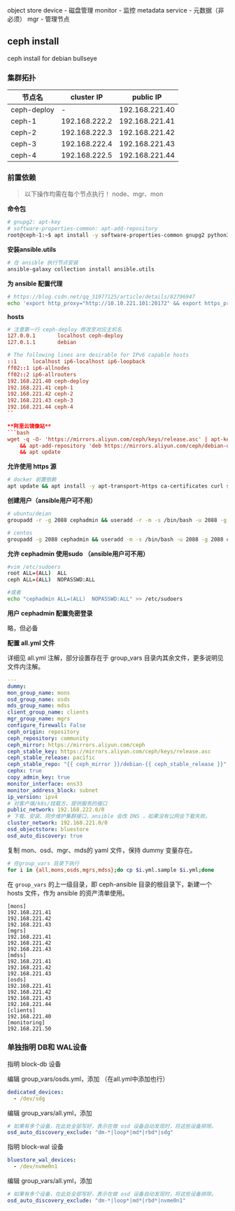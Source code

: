 

object store device - 磁盘管理
monitor             - 监控
metadata service    - 元数据（非必须）
mgr                 - 管理节点


## ceph install
ceph install for debian bullseye

### 集群拓扑

| 节点名      | cluster IP    | public IP      |
| ----------- | ------------- | -------------- |
| ceph-deploy | -             | 192.168.221.40 |
| ceph-1      | 192.168.222.2 | 192.168.221.41 |
| ceph-2      | 192.168.222.3 | 192.168.221.42 |
| ceph-3      | 192.168.222.4 | 192.168.221.43 |
| ceph-4      | 192.168.222.5 | 192.168.221.44 |




### 前置依赖
> 以下操作均需在每个节点执行！
> node、mgr、mon

**命令包**

```bash
# gnupg2: apt-key
# software-properties-common: apt-add-repository
root@ceph-1:~$ apt install -y software-properties-common gnupg2 python3-yaml sudo ansible
```

**安装ansible.utils**

```bash
# 在 ansible 执行节点安装
ansible-galaxy collection install ansible.utils
```

**为 ansible 配置代理**

```bash
# https://blog.csdn.net/qq_31977125/article/details/82796947
echo 'export http_proxy="http://10.10.221.101:20172" && export https_proxy="http://10.10.221.101:20172"' >> ~.bashrc
```

**hosts**

```conf
# 注意第一行 ceph-deploy 修改至对应主机名
127.0.0.1       localhost ceph-deploy
127.0.1.1       debian

# The following lines are desirable for IPv6 capable hosts
::1     localhost ip6-localhost ip6-loopback
ff02::1 ip6-allnodes
ff02::2 ip6-allrouters
192.168.221.40 ceph-deploy
192.168.221.41 ceph-1
192.168.221.42 ceph-2
192.168.221.43 ceph-3
192.168.221.44 ceph-4
``

**阿里云镜像站**
```bash
wget -q -O- 'https://mirrors.aliyun.com/ceph/keys/release.asc' | apt-key add - \
    && apt-add-repository 'deb https://mirrors.aliyun.com/ceph/debian-octopus/ buster main' \
    && apt update
```

**允许使用 https 源**
```bash
# docker 前置依赖
apt update && apt install -y apt-transport-https ca-certificates curl software-properties-common
```

**创建用户（ansible用户可不用）**

```bash
# ubuntu/deian
groupadd -r -g 2088 cephadmin && useradd -r -m -s /bin/bash -u 2088 -g 2088 cephadmin && echo cephadmin:123456 | chpasswd

# centos
groupadd -g 2088 cephadmin && useradd -m -s /bin/bash -u 2088 -g 2088 cephadmin && echo "123456" | passwd --stdin ceph
```

**允许 cephadmin 使用sudo （ansible用户可不用）**

```bash
#vim /etc/sudoers
root ALL=(ALL)  ALL
ceph ALL=(ALL)  NOPASSWD:ALL

#或者
echo "cephadmin ALL=(ALL)  NOPASSWD:ALL" >> /etc/sudoers
```

**用户 cephadmin 配置免密登录**

略，但必备

**配置 all.yml 文件**

详细见 all.yml 注解，部分设置存在于 group_vars 目录内其余文件，更多说明见文件内注解。

```yaml
---
dummy:
mon_group_name: mons
osd_group_name: osds
mds_group_name: mdss
client_group_name: clients
mgr_group_name: mgrs
configure_firewall: False
ceph_origin: repository
ceph_repository: community
ceph_mirror: https://mirrors.aliyun.com/ceph
ceph_stable_key: https://mirrors.aliyun.com/ceph/keys/release.asc
ceph_stable_release: pacific
ceph_stable_repo: "{{ ceph_mirror }}/debian-{{ ceph_stable_release }}"
cephx: true
copy_admin_key: true
monitor_interface: ens33
monitor_address_block: subnet
ip_version: ipv4
# 对客户端/k8s/挂载方，提供服务的接口
public_network: 192.168.222.0/0
# 下载、安装、同步维护集群接口，ansible 会改 DNS ，如果没有公网会下载失败。
cluster_network: 192.168.221.0/0
osd_objectstore: bluestore
osd_auto_discovery: true
```

复制 mon、osd、mgr、mds的 yaml 文件，保持 dummy 变量存在。

```bash
# 在group_vars 目录下执行
for i in {all,mons,osds,mgrs,mdss};do cp $i.yml.sample $i.yml;done
```

在 `group_vars` 的上一级目录，即 ceph-ansible 目录的根目录下，新建一个 hosts 文件，作为 ansible 的资产清单使用。

```hosts
[mons]
192.168.221.41
192.168.221.42
192.168.221.43
[mgrs]
192.168.221.41
192.168.221.42
192.168.221.43
[mdss]
192.168.221.41
192.168.221.42
192.168.221.43
[osds]
192.168.221.41
192.168.221.42
192.168.221.43
192.168.221.44
[clients]
192.168.221.40
[monitoring]
192.168.221.50
```



### 单独指明 DB和 WAL设备

指明 block-db 设备

编辑 group_vars/osds.yml，添加 （在all.yml中添加也行）

```yaml
dedicated_devices:
  - /dev/sdg
```

编辑 group_vars/all.yml，添加 

```yaml
# 如果有多个设备，在此处全部写好，表示在做 osd 设备自动发现时，将这些设备排除。
osd_auto_discovery_exclude: "dm-*|loop*|md*|rbd*|sdg"
```

指明 block-wal 设备

```yaml
bluestore_wal_devices:
  - /dev/nvme0n1
```

编辑 group_vars/all.yml，添加 

```yaml
# 如果有多个设备，在此处全部写好，表示在做 osd 设备自动发现时，将这些设备排除。
osd_auto_discovery_exclude: "dm-*|loop*|md*|rbd*|nvme0n1"
```













